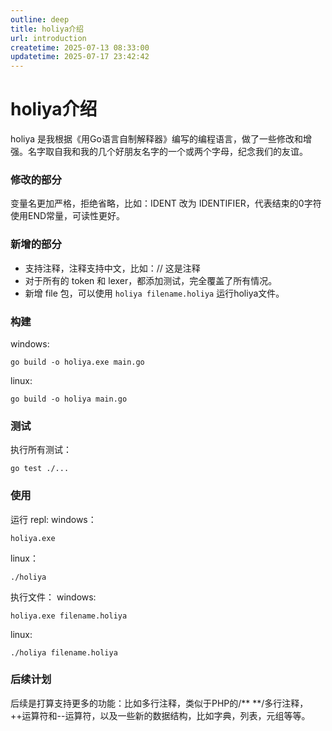 ```yaml
---
outline: deep
title: holiya介绍
url: introduction
createtime: 2025-07-13 08:33:00
updatetime: 2025-07-17 23:42:42
---
```


# holiya介绍

holiya 是我根据《用Go语言自制解释器》编写的编程语言，做了一些修改和增强。名字取自我和我的几个好朋友名字的一个或两个字母，纪念我们的友谊。

### 修改的部分
变量名更加严格，拒绝省略，比如：IDENT 改为 IDENTIFIER，代表结束的0字符使用END常量，可读性更好。

### 新增的部分
- 支持注释，注释支持中文，比如：// 这是注释
- 对于所有的 token 和 lexer，都添加测试，完全覆盖了所有情况。
- 新增 file 包，可以使用 `holiya filename.holiya` 运行holiya文件。

### 构建
windows:
```shell
go build -o holiya.exe main.go
```

linux:
```shell
go build -o holiya main.go
```

### 测试
执行所有测试：
```shell
go test ./...
```

### 使用
运行 repl:
windows：
```shell
holiya.exe
```

linux：
```shell
./holiya
```

执行文件：
windows:
```shell
holiya.exe filename.holiya
```

linux:
```shell
./holiya filename.holiya
```

### 后续计划
后续是打算支持更多的功能：比如多行注释，类似于PHP的/** **/多行注释，++运算符和--运算符，以及一些新的数据结构，比如字典，列表，元组等等。